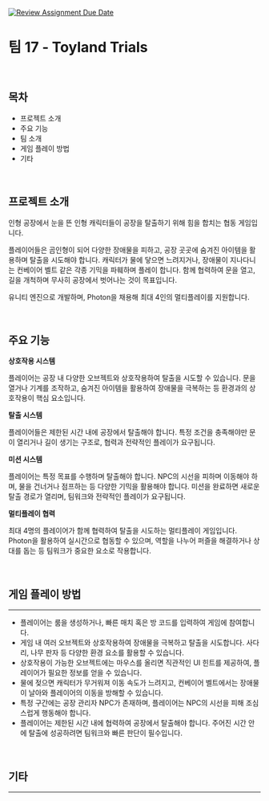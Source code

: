 [![Review Assignment Due Date](https://classroom.github.com/assets/deadline-readme-button-22041afd0340ce965d47ae6ef1cefeee28c7c493a6346c4f15d667ab976d596c.svg)](https://classroom.github.com/a/gFPznrUY)
# 팀 17 - Toyland Trials

<br>

## 목차

- 프로젝트 소개
- 주요 기능
- 팀 소개
- 게임 플레이 방법
- 기타

<br>

## 프로젝트 소개

인형 공장에서 눈을 뜬 인형 캐릭터들이 공장을 탈출하기 위해 힘을 합치는 협동 게임입니다.

플레이어들은 곰인형이 되어 다양한 장애물을 피하고, 공장 곳곳에 숨겨진 아이템을 활용하며 탈출을 시도해야 합니다. 캐릭터가 물에 닿으면 느려지거나, 장애물이 지나다니는 컨베이어 벨트 같은 각종 기믹을 파훼하며 플레이 합니다. 함께 협력하여 문을 열고, 길을 개척하며 무사히 공장에서 벗어나는 것이 목표입니다.

유니티 엔진으로 개발하며, Photon을 채용해 최대 4인의 멀티플레이를 지원합니다.

<br>

## 주요 기능

**상호작용 시스템**

플레이어는 공장 내 다양한 오브젝트와 상호작용하여 탈출을 시도할 수 있습니다. 문을 열거나 기계를 조작하고, 숨겨진 아이템을 활용하여 장애물을 극복하는 등 환경과의 상호작용이 핵심 요소입니다.

**탈출 시스템**

플레이어들은 제한된 시간 내에 공장에서 탈출해야 합니다. 특정 조건을 충족해야만 문이 열리거나 길이 생기는 구조로, 협력과 전략적인 플레이가 요구됩니다.

**미션 시스템**

플레이어는 특정 목표를 수행하며 탈출해야 합니다. NPC의 시선을 피하며 이동해야 하며, 물을 건너거나 점프하는 등 다양한 기믹을 활용해야 합니다. 미션을 완료하면 새로운 탈출 경로가 열리며, 팀워크와 전략적인 플레이가 요구됩니다.

**멀티플레이 협력**

최대 4명의 플레이어가 함께 협력하여 탈출을 시도하는 멀티플레이 게임입니다. Photon을 활용하여 실시간으로 협동할 수 있으며, 역할을 나누어 퍼즐을 해결하거나 상대를 돕는 등 팀워크가 중요한 요소로 작용합니다.


<br>

## 게임 플레이 방법

---

- 플레이어는 룸을 생성하거나, 빠른 매치 혹은 방 코드를 입력하여 게임에 참여합니다.
- 게임 내 여러 오브젝트와 상호작용하여 장애물을 극복하고 탈출을 시도합니다. 사다리, 나무 판자 등 다양한 환경 요소를 활용할 수 있습니다.
- 상호작용이 가능한 오브젝트에는 마우스를 올리면 직관적인 UI 힌트를 제공하여, 플레이어가 필요한 정보를 얻을 수 있습니다.
- 물에 젖으면 캐릭터가 무거워져 이동 속도가 느려지고, 컨베이어 벨트에서는 장애물이 날아와 플레이어의 이동을 방해할 수 있습니다.
- 특정 구간에는 공장 관리자 NPC가 존재하며, 플레이어는 NPC의 시선을 피해 조심스럽게 행동해야 합니다.
- 플레이어는 제한된 시간 내에 협력하여 공장에서 탈출해야 합니다. 주어진 시간 안에 탈출에 성공하려면 팀워크와 빠른 판단이 필수입니다.

<br>

## 기타

---
